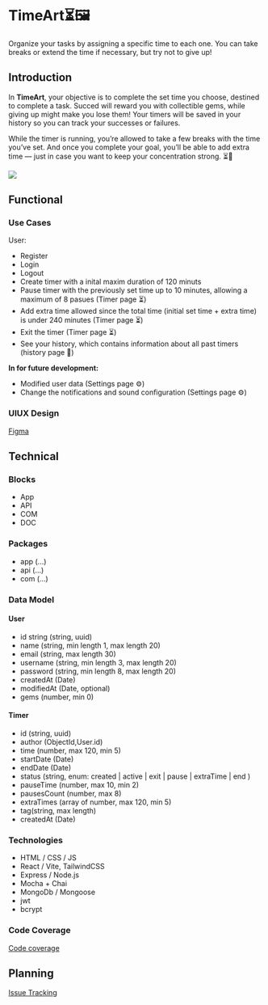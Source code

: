 # **TimeArt**⏳🖼️
Organize your tasks by assigning a specific time to each one. You can take breaks or extend the time if necessary, but try not to give up!

## Introduction

In **TimeArt**, your objective is to complete the set time you choose, destined to complete a task. Succed will reward you with collectible gems, while giving up might make you lose them! Your timers will be saved in your history so you can track your successes or failures.

While the timer is running, you’re allowed to take a few breaks with the time you’ve set. And once you complete your goal, you’ll be able to add extra time — just in case you want to keep your concentration strong. ⏳💎

![](https://media.giphy.com/media/v1.Y2lkPTc5MGI3NjExejVlYXg2OTYydHd6enZyNGIxY2lqM2pka2xpOHh1OHF5Y211eGJtMyZlcD12MV9naWZzX3NlYXJjaCZjdD1n/QdVmkR04rz7vbT3cx9/giphy.gif)

## Functional

### Use Cases

User:
- Register
- Login
- Logout
- Create timer with a inital maxim duration of 120 minuts
- Pause timer with the previously set time up to 10 minutes, allowing a maximum of 8 pasues (Timer page ⏳)
- Add extra time allowed since the total time (initial set time + extra time) is under 240 minutes (Timer page ⏳)
- Exit the timer (Timer page ⏳)
- See your history, which contains information about all past timers (history page 📄)


**In for future development:**

- Modified user data (Settings page ⚙️)
- Change the notifications and sound configuration (Settings page ⚙️)


### UIUX Design

[Figma](https://www.figma.com/design/YfTD4MKUYzOHxIqSH9r5Pv/project?node-id=0-1&p=f&t=4y7xdnbETfRC80AU-0)

## Technical

### Blocks

- App
- API
- COM
- DOC

### Packages

- app (...)
- api (...)
- com (...)

### Data Model

#### User

- id string (string, uuid)
- name (string, min length 1, max length 20)
- email (string, max length 30)
- username (string, min length 3, max length 20)
- password (string, min length 8, max length 20)
- createdAt (Date)
- modifiedAt (Date, optional)
- gems (number, min 0)


#### Timer

- id (string, uuid)
- author (ObjectId,User.id)
- time (number, max 120, min 5)
- startDate (Date)
- endDate (Date)
- status (string, enum: created | active | exit | pause | extraTime | end )
- pauseTime (number, max 10, min 2)
- pausesCount (number, max 8)
- extraTimes (array of number, max 120, min 5)
- tag(string, max length)
- createdAt (Date)



### Technologies

- HTML / CSS / JS
- React / Vite, TailwindCSS
- Express / Node.js
- Mocha + Chai
- MongoDb / Mongoose
- jwt
- bcrypt

### Code Coverage

[Code coverage](http://127.0.0.1:5500/staff/anna-melian/project/api/coverage/index.html)
## Planning

[Issue Tracking](https://github.com/b00tc4mp/isdi-bootcamp-202501/issues/84)